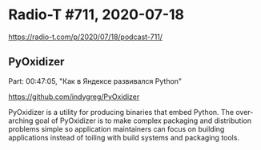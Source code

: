 # Radio-T #711, 2020-07-18

https://radio-t.com/p/2020/07/18/podcast-711/

## PyOxidizer

Part: 00:47:05, "Как в Яндексе развивался Python"

https://github.com/indygreg/PyOxidizer

PyOxidizer is a utility for producing binaries that embed Python.
The over-arching goal of PyOxidizer is to make complex packaging and
distribution problems simple so application maintainers can focus on
building applications instead of toiling with build systems and
packaging tools.